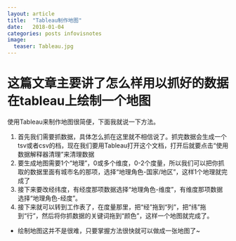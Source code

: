 ```yaml
---
layout: article
title:  "Tableau制作地图"
date:   2018-01-04
categories: posts infovisnotes
image:
  teaser: Tableau.jpg
---
```


# 这篇文章主要讲了怎么样用以抓好的数据在tableau上绘制一个地图
使用Tableau来制作地图很简便，下面我就说一下方法。

1. 首先我们需要抓数据，具体怎么抓在这里就不相信说了。抓完数据会生成一个tsv或者csv的档，现在我们要用Tableau打开这个文档，打开后就要点击“使用数据解释器清理”来清理数据
2. 要生成地图需要1个“地理”，0或多个维度，0-2个度量，所以我们可以把你抓取的数据里面有城市名的那项，选择“地理角色-国家/地区”，这样1个地理就完成了
3. 接下来要改经纬度，有经度那项数据选择“地理角色-维度”，有维度那项数据选择“地理角色-经度”。
4. 接下来就可以转到工作表了，在度量那里，把“经”拖到“列”，把“纬”拖到“行”，然后将你抓数据的关键词拖到“颜色”，这样一个地图就完成了。

- 绘制地图这并不是很难，只要掌握方法很快就可以做成一张地图了~
